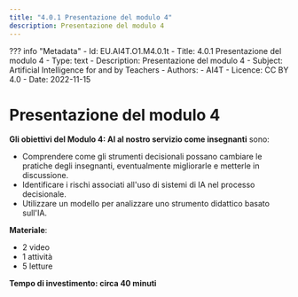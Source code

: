 ```yaml
---
title: "4.0.1 Presentazione del modulo 4"
description: Presentazione del modulo 4
---
```

??? info "Metadata"
    - Id: EU.AI4T.O1.M4.0.1t
    - Title: 4.0.1 Presentazione del modulo 4
    - Type: text
    - Description: Presentazione del modulo 4
    - Subject: Artificial Intelligence for and by Teachers
    - Authors:
        - AI4T 
    - Licence: CC BY 4.0
    - Date: 2022-11-15


# Presentazione del modulo 4

**Gli obiettivi del Modulo 4: AI al nostro servizio come insegnanti** sono:

- Comprendere come gli strumenti decisionali possano cambiare le pratiche degli insegnanti, eventualmente migliorarle e metterle in discussione.
- Identificare i rischi associati all'uso di sistemi di IA nel processo decisionale.
- Utilizzare un modello per analizzare uno strumento didattico basato sull'IA.

**Materiale**:

- 2 video
- 1 attività
- 5 letture

**Tempo di investimento: circa 40 minuti**
